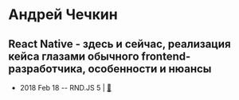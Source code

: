 # Андрей Чечкин

## React Native - здесь и сейчас, реализация кейса глазами обычного frontend-разработчикa, особенности и нюансы
- 2018 Feb 18 -- RND.JS 5  | [:notebook:](https://vk.com/doc5938234_460241961?hash=1d0d6ddb2b12ffb452&dl=bc114c5d9f4a9fa3c2)  
